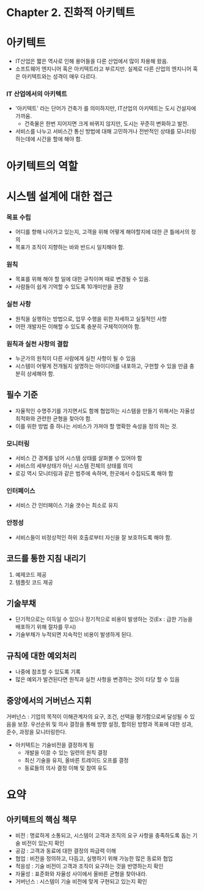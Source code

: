 # Chapter 2. 진화적 아키텍트

# 아키텍트

- IT산업은 짧은 역사로 인해 용어들을 다른 산업에서 많이 차용해 왔음.
- 소프트웨어 엔지니어 혹은 아키텍트라고 부르지만. 실제로 다른 산업의 엔지니어 혹은 아키텍트와는 성격이 매우 다르다.

### IT 산업에서의 아키텍트

- '아키텍트' 라는 단어가 건축가 를 의미하지만, IT산업의 아키텍트는 도시 건설자에 가까움.
    - 건축물은 한번 지어지면 크게 바뀌지 않지만, 도시는 꾸준히 변화하고 발전.
- 서비스를 나누고 서비스간 통신 방법에 대해 고민하거나 전반적인 상태를 모니터링 하는데에 시간을 할애 해야 함.

# 아키텍트의 역할

# 시스템 설계에 대한 접근

### 목표 수립

- 어디를 향해 나아가고 있는지, 고객을 위해 어떻게 해야할지에 대한 큰 틀에서의 정의
- 목표가 조직이 지향하는 바와 반드시 일치해야 함.

### 원칙

- 목표를 위해 해야 할 일에 대한 규칙이며 때로 변경될 수 있음.
- 사람들이 쉽게 기억할 수 있도록 10개미만을 권장

### 실천 사항

- 원칙을 실행하는 방법으로, 업무 수행을 위한 자세하고 실질적인 사항
- 어떤 개발자든 이해할 수 있도록 충분히 구체적이어야 함.

### 원칙과 실천 사항의 결합

- 누군가의 원칙이 다른 사람에게 실천 사항이 될 수 있음
- 시스템이 어떻게 전개될지 설명하는 아이디어를 내포하고, 구현할 수 있을 만큼 충분히 상세해야 함.

## 필수 기준

- 자율적인 수명주기를 가지면서도 함께 협업하는 시스템을 만들기 위해서는 자율성 최적화와 관련한 균형을 찾아야 함.
- 이를 위한 방법 중 하나는 서비스가 가져야 할 명확한 속성을 정의 하는 것.

### 모니터링

- 서비스 간 경계를 넘어 시스템 상태를 살펴볼 수 있어야 함
- 서비스의 세부상태가 아닌 시스템 전체의 상태를 의미
- 로깅 역시 모니터링과 같은 범주에 속하며, 한곳에서 수집되도록 해야 함

### 인터페이스

- 서비스 간 인터페이스 기술 갯수는 최소로 유지

### 안정성

- 서비스들이 비정상적인 하위 호출로부터 자신을 잘 보호하도록 해야 함.

## 코드를 통한 지침 내리기

1. 예제코드 제공
2. 템플릿 코드 제공

## 기술부채

- 단기적으로는 이득일 수 있으나 장기적으로 비용이 발생하는 것(Ex : 급한 기능을 배포하기 위해 절차를 무시)
- 기술부채가 누적되면 지속적인 비용이 발생하게 된다.

## 규칙에 대한 예외처리

- 나중에 참조할 수 있도록 기록
- 많은 예외가 발견된다면 원칙과 실천 사항을 변경하는 것이 타당 할 수 있음

## 중앙에서의 거버넌스 지휘

거버넌스 : 기업의 목적이 이해관계자의 요구, 조건, 선택을 평가함으로써 달성될 수 있음을 보장. 우선순위 및 의사 결정을 통해 방향 설정, 합의된 방향과 목표에 대한 성과, 준수, 과정을 모니터링한다.

- 아키텍트는 기술비전을 결정하게 됨
    - 개발을 이끌 수 있는 일련의 원칙 결정
    - 최신 기술을 유지, 올바른 트레이드 오프를 결정
    - 동료들의 의사 결정 이해 및 참여 유도

# 요약

## 아키텍트의 핵심 책무

- 비전 : 명료하게 소통되고, 시스템이 고객과 조직의 요구 사항을 충족하도록 돕는 기술 비전이 있는지 확인
- 공감 : 고객과 동료에 대한 결정의 파급력 이해
- 협업 : 비전을 정의하고, 다듬고, 실행하기 위해 가능한 많은 동료와 협업
- 적응성 : 기술 비전이 고객과 조직이 요구하는 것을 반영하는지 확인
- 자율성 : 표준화와 자율성 사이에서 올바른 균형을 찾아내라.
- 거버넌스 : 시스템이 기술 비전에 맞게 구현되고 있는지 확인